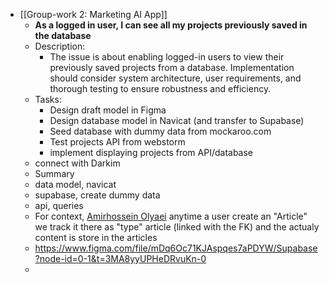 - [[Group-work 2: Marketing AI App]]
	- **As a logged in user, I can see all my projects previously saved in the database**
	- Description:
		- The issue is about enabling logged-in users to view their previously saved projects from a database. Implementation should consider system architecture, user requirements, and thorough testing to ensure robustness and efficiency.
	- Tasks:
		- Design draft model in Figma
		- Design database model in Navicat (and transfer to Supabase)
		- Seed database with dummy data from mockaroo.com
		- Test projects API from webstorm
		- implement displaying projects from API/database
	- connect with Darkim
	- Summary
	- data model, navicat
	- supabase, create dummy data
	- api, queries
	- For context,  [Amirhossein Olyaei](https://www.figma.com/files/user/857409693651239481) anytime a user create an "Article" we track it there as "type" article (linked with the FK) and the actualy  content is store in the articles
	- https://www.figma.com/file/mDq6Oc71KJAspqes7aPDYW/Supabase?node-id=0-1&t=3MA8yyUPHeDRvuKn-0
	-
